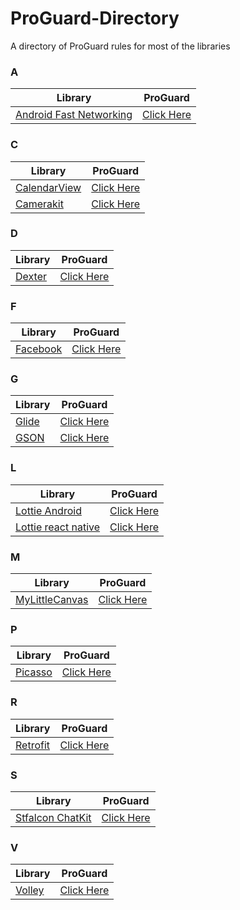 # ProGuard-Directory 
A directory of ProGuard rules for most of the libraries

### A
| Library | ProGuard |
|--|--|
[Android Fast Networking](https://github.com/amitshekhariitbhu/Fast-Android-Networking)|[Click Here](https://github.com/amitshekhariitbhu/Fast-Android-Networking/blob/2a72ef2694c55d8391c553400c0ae54c9d7e5038/android-networking/proguard-rules.pro)

### C
| Library | ProGuard |
|--|--|
[CalendarView](https://github.com/huanghaibin-dev/CalendarView)|[Click Here](https://github.com/huanghaibin-dev/CalendarView#proguard-rules)
[Camerakit](https://github.com/CameraKit/camerakit-android)|[Click Here](https://github.com/CameraKit/camerakit-android#proguard)

### D
| Library | ProGuard |
|--|--|
[Dexter](https://github.com/Karumi/Dexter)|[Click Here](https://github.com/Subhadiptech/Dexter/blob/master/dexter/proguard-rules.pro)

### F
| Library | ProGuard |
|--|--|
[Facebook](https://github.com/facebook/facebook-android-sdk) | [Click Here](https://github.com/facebook/facebook-android-sdk/blob/master/facebook-login/proguard-rules.pro)

### G
| Library | ProGuard |
|--|--|
[Glide](https://github.com/bumptech/glide)|[Click Here](https://github.com/bumptech/glide/blob/10acc31a16b4c1b5684f69e8de3117371dfa77a8/library/proguard-rules.txt)
[GSON](https://github.com/google/gson)|[Click Here](https://github.com/google/gson/blob/master/examples/android-proguard-example/proguard.cfg)

### L
| Library | ProGuard |
|--|--|
[Lottie Android](https://github.com/airbnb/lottie-android)|[Click Here](https://github.com/airbnb/lottie-android/blob/master/sample/proguard-multidex-rules.pro)
[Lottie react native](https://github.com/lottie-react-native/lottie-react-native)|[Click Here](https://github.com/lottie-react-native/lottie-react-native/blob/master/example/android/app/proguard-rules.pro)

### M
| Library | ProGuard |
|--|--|
[MyLittleCanvas](https://github.com/florent37/MyLittleCanvas)|[Click Here](https://github.com/florent37/MyLittleCanvas/blob/master/app/proguard-rules.pro)

### P
| Library | ProGuard |
|--|--|
[Picasso](https://github.com/square/picasso)|[Click Here](https://github.com/square/picasso/blob/master/picasso/consumer-proguard-rules.txt)

### R
| Library | ProGuard |
|--|--|
[Retrofit](https://github.com/square/retrofit)|[Click Here](https://github.com/square/retrofit/blob/master/retrofit/src/main/resources/META-INF/proguard/retrofit2.pro)

### S
| Library | ProGuard |
|--|--|
[Stfalcon ChatKit](https://github.com/stfalcon-studio/ChatKit)|[Click Here](https://github.com/stfalcon-studio/ChatKit/blob/master/sample/proguard-rules.pro)


### V
| Library | ProGuard |
|--|--|
[Volley](https://github.com/google/volley)|[Click Here](https://github.com/google/volley/blob/master/core/consumer-proguard-rules.pro)
